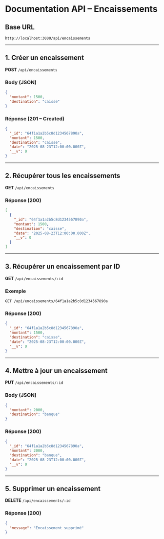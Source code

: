 # Documentation API – Encaissements

## Base URL

```
http://localhost:3000/api/encaissements
```

---

## 1. Créer un encaissement

**POST** `/api/encaissements`

### Body (JSON)

```json
{
  "montant": 1500,
  "destination": "caisse"
}
```

### Réponse (201 – Created)

```json
{
  "_id": "64f1a1a2b5c8d1234567890a",
  "montant": 1500,
  "destination": "caisse",
  "date": "2025-08-23T12:00:00.000Z",
  "__v": 0
}
```

---

## 2. Récupérer tous les encaissements

**GET** `/api/encaissements`

### Réponse (200)

```json
[
  {
    "_id": "64f1a1a2b5c8d1234567890a",
    "montant": 1500,
    "destination": "caisse",
    "date": "2025-08-23T12:00:00.000Z",
    "__v": 0
  }
]
```

---

## 3. Récupérer un encaissement par ID

**GET** `/api/encaissements/:id`

### Exemple

```
GET /api/encaissements/64f1a1a2b5c8d1234567890a
```

### Réponse (200)

```json
{
  "_id": "64f1a1a2b5c8d1234567890a",
  "montant": 1500,
  "destination": "caisse",
  "date": "2025-08-23T12:00:00.000Z",
  "__v": 0
}
```

---

## 4. Mettre à jour un encaissement

**PUT** `/api/encaissements/:id`

### Body (JSON)

```json
{
  "montant": 2000,
  "destination": "banque"
}
```

### Réponse (200)

```json
{
  "_id": "64f1a1a2b5c8d1234567890a",
  "montant": 2000,
  "destination": "banque",
  "date": "2025-08-23T12:00:00.000Z",
  "__v": 0
}
```

---

## 5. Supprimer un encaissement

**DELETE** `/api/encaissements/:id`

### Réponse (200)

```json
{
  "message": "Encaissement supprimé"
}
```
